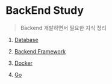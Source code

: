 # BackEnd Study

> Backend 개발하면서 필요한 지식 정리





1. [Database](./database/database.md)

2. [Backend Framework](./backendframework/BackendFramework.md)

3. [Docker](./docker/docker.md)

4. [Go](./go/go.md)

